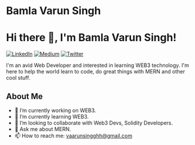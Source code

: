 # Bamla Varun Singh
# Hi there 👋, I'm Bamla Varun Singh!

[![LinkedIn](https://img.shields.io/badge/LinkedIn-0077B5?style=for-the-badge&logo=linkedin&logoColor=white)](https://www.linkedin.com/in/bamla-varun-singh-b05245259/)
[![Medium](https://img.shields.io/badge/Medium-12100E?style=for-the-badge&logo=medium&logoColor=white)](https://medium.com/@vaarunsingghh)
[![Twitter](https://img.shields.io/badge/Twitter-1DA1F2?style=for-the-badge&logo=twitter&logoColor=white)](https://x.com/vaarunsingghh)

I'm an avid Web Developer and interested in learning WEB3 technology. I'm here to help the world learn to code, do great things with MERN and other cool stuff.

## About Me
- 🔭 I’m currently working on WEB3.
- 🌱 I’m currently learning WEB3.
- 👯 I’m looking to collaborate with Web3 Devs, Solidity Developers.
- 💬 Ask me about MERN.
- 📫 How to reach me: vaarunsingghh@gmail.com

